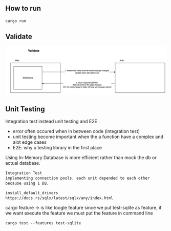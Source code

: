 ## How to run
```
cargo run
```

## Validate
![alt text](image.png)

## Unit Testing

Integration test instead unit testing and E2E

- error often occured when in between code (integration test)
- unit testing become important when the a function have a complex and alot edge cases
- E2E: why u testing library in the first place

Using In-Memory Database is more efficient rather than mock the db or actual database.

```
Integration Test
implementing connection pools, each unit depended to each other because using 1 DB.
```

```
install_default_drivers
https://docs.rs/sqlx/latest/sqlx/any/index.html
```

cargo feature -> is like toogle feature
since we put test-sqlite as feature, if we want execute the feature we must put the feature in command line

```
cargo test --features test-sqlite
```
